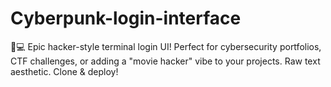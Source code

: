 # Cyberpunk-login-interface
🔐💻 Epic hacker-style terminal login UI! Perfect for cybersecurity portfolios, CTF challenges, or adding a "movie hacker" vibe to your projects. Raw text aesthetic. Clone &amp; deploy!
